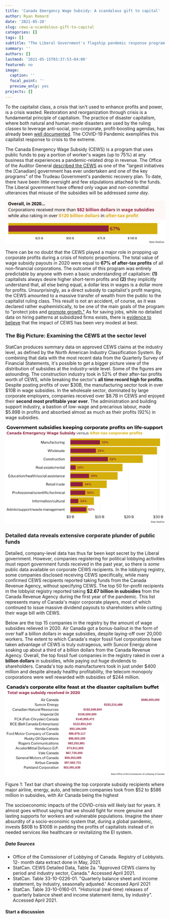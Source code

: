 ```yaml
---
title: 'Canada Emergency Wage Subsidy: A scandalous gift to capital'
author: Ryan Romard
date: '2021-05-20'
slug: cews-a-scandalous-gift-to-capital
categories: []
tags: []
subtitle: "The Liberal Government's flagship pandemic response program is a corporate give-away of unprecedented scale"
summary: ''
authors: []
lastmod: '2021-05-15T03:37:53-04:00'
featured: no
image:
  caption: ''
  focal_point: ''
  preview_only: yes
projects: []
---
```




To the capitalist class, a crisis that isn't used to enhance profits and power, is a crisis wasted. Restoration and reorganization through crisis is a fundamental principle of capitalism. The practice of disaster capitalism, where both natural and human-made disasters are used by the ruling classes to leverage anti-social, pro-corporate, profit-boosting agendas, has already been [well documented](https://www.theguardian.com/us-news/2017/jul/06/naomi-klein-how-power-profits-from-disaster). The COVID-19 Pandemic exemplifies this capitalist response to crisis to the extreme. 

The Canada Emergency Wage Subsidy (CEWS) is a program that uses public funds to pay a portion of worker's wages (up to 75%) at any business that experiences a pandemic-related drop in revenue. The Office of the Auditor General [described the CEWS](https://www.oag-bvg.gc.ca/internet/English/mr_20210325_e_43792.html) as one of the "largest initiatives the [Canadian] government has ever undertaken and one of the key programs" of the Trudeau Government's pandemic recovery plan. To date, there have been little oversight and few stipulations attached to the funds. The Liberal government have offered only vague and non-committal utterances that misuse of the subsidies will be addressed *some day*.  

<img src="covid_total_profit_bar.svg" title="Bullet chart comparing after-tax profits to subsidies where total subsidies was 67% of profits" alt="Bullet chart comparing after-tax profits to subsidies where total subsidies was 67% of profits"  />

There can be no doubt that the CEWS played a major role in propping up corporate profits during a crisis of historic proportions. The total value of wage subsidy payouts in 2020 were equal to **67% of after-tax profits** of all non-financial corporations. The outcome of this program was entirely predictable by anyone with even a basic understanding of capitalism: **(1)** capitalists always desire higher short-term profits and **(2)** they implicitly understand that, all else being equal, a dollar less in wages is a dollar more for profits. Unsurprisingly, as a direct subsidy to capitalist's profit margins, the CEWS amounted to a massive transfer of wealth from the public to the capitalist ruling class. This result is not an accident, of course, as it was declared rather euphemistically, to be one of the main goals of the program: to "protect jobs and [promote growth."](https://www.canada.ca/en/department-finance/news/2020/07/adapting-the-canada-emergency-wage-subsidy-to-protect-jobs-and-promote-growth.html) As for saving jobs, while no detailed data on hiring patterns at subsidized firms exists, there is [evidence to believe](https://financesofthenation.ca/2020/12/02/news-about-cews/) that the impact of CEWS has been very modest at best.  

### The Big Picture: Examining the CEWS at the sector level

StatCan produces summary data on approved CEWS claims at the industry level, as defined by the North American Industry Classification System. By combining that data with the most recent data from the Quarterly Survey of Financial Statements, it's possible to get a bigger picture view of the distribution of subsidies at the industry-wide level. Some of the figures are astounding. The construction industry took in 52% of their after-tax profits worth of CEWS, while breaking the sector's **all time record high for profits**. Despite posting profits of over \$30B, the manufacturing sector took in over \$10B in wage subsidies. In the wholesale sector, dominated by large corporate employers, companies received over \$8.7B in CEWS and enjoyed their **second most profitable year ever**. The administration and building support industry, a bastion of low-wage and precarious labour, made $5.89B in profits and absorbed almost as much as their profits (92%) in wage subsidies.  

<img src="covid_profit_bar.svg" title="Bullet chart comparing after-tax profits to subsidies by industry where the average subsidy was 41% of industry profits" alt="Bullet chart comparing after-tax profits to subsidies by industry where the average subsidy was 41% of industry profits"  />

### Detailed data reveals extensive corporate plunder of public funds

Detailed, company-level data has thus far been kept secret by the Liberal government. However, companies registering for political lobbying activities must report government funds received in the past year, so there is *some* public data available on corporate CEWS recipients. In the lobbying registry, some companies disclosed receiving CEWS specifically, while many confirmed CEWS recipients reported taking funds from the Canada Revenue Agency, without specifying CEWS. The top 50 for-profit recipients in the lobbyist registry reported taking **$2.67 billion in subsidies** from the Canada Revenue Agency during the first year of the pandemic. This list represents many of Canada's major corporate players, most of which continued to issue massive dividend payouts to shareholders while cutting their wage bill with CEWS.

Below are the top 15 companies in the registry by the amount of wage subsidies relieved in 2020. Air Canada got a bonus-bailout in the form of over half a billion dollars in wage subsidies, despite laying-off over 20,000 workers. The extent to which Canada's major fossil fuel corporations have taken advantage of CEWS is truly outrageous, with Suncor Energy alone soaking up about a third of a billion dollars from the Canada Revenue Agency. Overall, the top fossil fuel companies in the registry raked in over a **billion dollars** in subsidies, while paying out huge dividends to shareholders. Canada's top auto manufacturers took in just under \$400 million and despite already healthy profitability, the telecom monopoly corporations were well rewarded with subsidies of \$244 million. 

<div class="figure">
<img src="covid_profit_textbar.svg" alt="Text bar chart showing the top corporate subsidy recipients where major airline, energy, auto, and telecom companies took from $52 to $586 million in subsidies, with Air Canada being the highest"  />
<p class="caption">Figure 1: Text bar chart showing the top corporate subsidy recipients where major airline, energy, auto, and telecom companies took from $52 to $586 million in subsidies, with Air Canada being the highest</p>
</div>

The socioeconomic impacts of the COVID-crisis will likely last for years. It almost goes without saying that we should fight for more genuine and lasting supports for workers and vulnerable populations. Imagine the sheer absurdity of a socio-economic system that, during a global pandemic, invests \$80B to $100B in padding the profits of capitalists instead of in needed services like healthcare or revitalizing the EI system.  

##### Data Sources

<ul class="source-text">
<li>Office of the Comissioner of Lobbying of Canada. Registry of Lobbyists.  12- month data extract done in May, 2021.</li>
<li>StatCan. CEWS Detailed Data, Table 2a. "Approved CEWS claims by period and industry sector, Canada." Accessed April 2021.</li>
<li>StatCan. Table 33-10-0226-01. "Quarterly balance sheet and income statement, by industry, seasonally adjusted.' Accessed April 2021</li>
<li>StatCan. Table 33-10-0160-01. "Historical (real-time) releases of quarterly balance sheet and income statement items, by industry". Accessed April 2021.</li>
</ul>

#### Start a discussion

<div id="commento"></div>
<script defer
  src="https://cdn.commento.io/js/commento.js"
  data-css-override="http://ds4cs.netlify.app/assets/scss/commento.scss"
  data-auto-init="true">>
</script>


